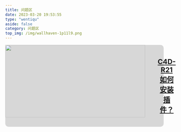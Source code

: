 ```yaml
---
title: 问题区
date: 2023-03-20 19:53:55
type: "wentiqu"
aside: false
category: 问题区
top_img: /img/wallhaven-1p11l9.png
---
```


<div class="gallery-group-main">
<div style="width:100%;border-radius:10px;background-color: rgba(0, 0, 0, 0.15);display:flex;">
    <img src="/jakob-owens-mQxttWjHFjA-unsplash.jpg" style="object-fit: cover;width:445px;height:230px;margin:0 auto;">
    <div style="display:flex;justify-content:space-between;align-items: center;flex-direction: column;">
        <a href="{% post_path C4D-R21如何安装插件？ %}" style="margin:40px 40px;text-align:center;font-size:22px;">
            <b>C4D-R21如何安装插件？</b>
        </a>
    </div>
</div>
</div>
